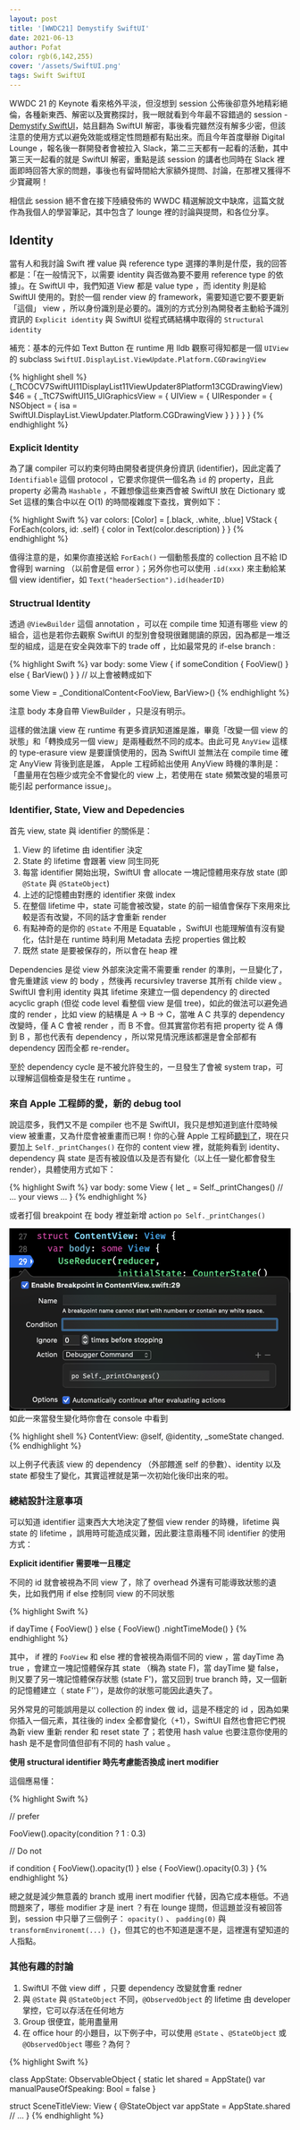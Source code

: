 ```yaml
---
layout: post
title: '[WWDC21] Demystify SwiftUI'
date: 2021-06-13
author: Pofat
color: rgb(6,142,255)
cover: '/assets/SwiftUI.png'
tags: Swift SwiftUI
---
```


WWDC 21 的 Keynote 看來格外平淡，但沒想到 session 公佈後卻意外地精彩絕倫，各種新東西、解密以及實務探討，我一眼就看到今年最不容錯過的 session - [Demystify SwiftUI](https://developer.apple.com/videos/play/wwdc2021/10022/)，姑且翻為 SwiftUI 解密，事後看完雖然沒有解多少密，但該注意的使用方式以避免效能或穩定性問題都有點出來。而且今年首度舉辦 Digital Lounge ，報名後一群開發者會被拉入 Slack，第二三天都有一起看的活動，其中第三天一起看的就是 SwiftUI 解密，重點是該 session 的講者也同時在 Slack 裡面即時回答大家的問題，事後也有留時間給大家額外提問、討論，在那裡又獲得不少寶藏啊！

相信此 session 絕不會在接下陸續發佈的 WWDC 精選解說文中缺席，這篇文就作為我個人的學習筆記，其中包含了 lounge 裡的討論與提問，和各位分享。

## Identity

當有人和我討論 Swift 裡 value 與 reference type 選擇的準則是什麼，我的回答都是：「在一般情況下，以需要 identity 與否做為要不要用 reference type 的依據」。在 SwiftUI 中，我們知道 View 都是 value type ，而 identity 則是給 SwiftUI 使用的。對於一個 render view 的 framework，需要知道它要不要更新「這個」 view ，所以身份識別是必要的。識別的方式分別為開發者主動給予識別資訊的 `Explicit identity` 與 SwiftUI 從程式碼結構中取得的 `Structural identity`

補充：基本的元件如 Text Button 在 runtime 用 lldb 觀察可得知都是一個 `UIView` 的 subclass `SwiftUI.DisplayList.ViewUpdate.Platform.CGDrawingView`

{% highlight shell %}
(_TtCOCV7SwiftUI11DisplayList11ViewUpdater8Platform13CGDrawingView) $46 = {
  _TtC7SwiftUI15_UIGraphicsView = {
    UIView = {
      UIResponder = {
        NSObject = {
          isa = SwiftUI.DisplayList.ViewUpdater.Platform.CGDrawingView
        }
      }
    }
  }
}
{% endhighlight %}

### Explicit Identity

為了讓 compiler 可以約束何時由開發者提供身份資訊 (identifier)，因此定義了 `Identifiable` 這個 protocol ，它要求你提供一個名為 `id` 的 property，且此 property 必需為 `Hashable` ，不難想像這些東西會被 SwiftUI 放在 Dictionary 或 Set 這樣的集合中以在 O(1) 的時間複雜度下查找，實例如下：

{% highlight Swift %}
var colors: [Color] = [.black, .white, .blue]
VStack {
    ForEach(colors, id: \.self) { color in
        Text(color.description)
    }
}
{% endhighlight %}

值得注意的是，如果你直接送給 `ForEach()` 一個動態長度的 collection 且不給 ID 會得到 warning （以前會是個 error ）；另外你也可以使用 `.id(xxx)` 來主動給某個 view identifier，如 `Text("headerSection").id(headerID)`

### Structrual Identity

透過 `@ViewBuilder` 這個 annotation ，可以在 compile time 知道有哪些 view 的組合，這也是若你去觀察 SwiftUI 的型別會發現很難閱讀的原因，因為都是一堆泛型的組成，這是在安全與效率下的 trade off ，比如最常見的 if-else branch :

{% highlight Swift %}
var body: some View {
    if someCondition {
        FooView()
    } else {
        BarView()
    }
}
// 以上會被轉成如下

some View = _ConditionalContent<FooView, BarView>()
{% endhighlight %}

注意 body 本身自帶 ViewBuilder ，只是沒有明示。

這樣的做法讓 view 在 runtime 有更多資訊知道誰是誰，畢竟「改變一個 view 的狀態」和「轉換成另一個 view」是兩種截然不同的成本。由此可見 `AnyView` 這樣的 type-erasure view 是要謹慎使用的，因為 SwiftUI 並無法在 compile time 確定 AnyView 背後到底是誰， Apple 工程師給出使用 AnyView 時機的準則是：「盡量用在包極少或完全不會變化的 view 上，若使用在 state 頻繁改變的場景可能引起 performance issue」。

### Identifier, State, View and Depedencies

首先 view, state 與 identifier 的關係是：
1. View 的 lifetime 由 identifier 決定
2. State 的 lifetime 會跟著 view 同生同死
3. 每當 identifier 開始出現，SwiftUI 會 allocate 一塊記憶體用來存放 state (即 `@State` 與 `@StateObject`)
4. 上述的記憶體由對應的 identifier 來做 index 
5. 在整個 lifetime 中，state 可能會被改變，state 的前一組值會保存下來用來比較是否有改變，不同的話才會重新 render
6. 有點神奇的是你的 `@State` 不用是 Equatable ，SwiftUI 也能理解值有沒有變化，估計是在 runtime 時利用 Metadata 去挖 properties 做比較
7. 既然 state 是要被保存的，所以會在 heap 裡

Dependencies 是從 view 外部來決定需不需要重 render 的準則，一旦變化了，會先重建該 view 的 body ，然後再 recursivley traverse 其所有 childe view 。SwiftUI 會利用 identity 與其 lifetime 來建立一個 dependency 的 directed acyclic graph (但從 code level 看整個 view 是個 tree)，如此的做法可以避免過度的 render ，比如 view 的結構是 A -> B -> C，當唯 A C 共享的 dependency 改變時，僅 A C 會被 render ，而 B 不會。但其實當你若有把 property 從 A 傳到 B ，那也代表有 dependency ，所以常見情況應該都還是會全部都有 dependency 因而全都 re-render。

至於 dependency cycle 是不被允許發生的，一旦發生了會被 system trap，可以理解這個檢查是發生在 runtime 。

### 來自 Apple 工程師的愛，新的 debug tool

說這麼多，我們又不是 compiler 也不是 SwiftUI，我只是想知道到底什麼時候 view 被重畫，又為什麼會被重畫而已啊！你的心聲 Apple 工程師[聽到了](https://twitter.com/luka_bernardi/status/1402045202714435585?s=20)，現在只要加上 `Self._printChanges()` 在你的 content view 裡，就能夠看到 identity、dependency 與 state 是否有被設值以及是否有變化（以上任一變化都會發生 render），具體使用方式如下：

{% highlight Swift %}
var body: some View {
    let _ = Self._printChanges()
    // ... your views ...
}
{% endhighlight %}

或者打個 breakpoint 在 body 裡並新增 action `po Self._printChanges()`

![breakpoint_example](/assets/breakpoint_printChanges.png)
如此一來當發生變化時你會在 console 中看到

{% highlight shell %}
ContentView: @self, @identity, _someState changed.
{% endhighlight %}

以上例子代表該 view 的 dependency （外部餵進 self 的參數）、identity 以及 state 都發生了變化，其實這裡就是第一次初始化後印出來的啦。

### 總結設計注意事項

可以知道 identifier 這東西大大地決定了整個 view render 的時機，lifetime 與 state 的 lifetime ，誤用時可能造成災難，因此要注意兩種不同 identifier 的使用方式： 

**Explicit identifier 需要唯一且穩定**

不同的 id 就會被視為不同 view 了，除了 overhead 外還有可能導致狀態的遺失，比如我們用 if else 控制同 view 的不同狀態

{% highlight Swift %}

if dayTime {
    FooView()
} else {
    FooView()
        .nightTimeMode()
}
{% endhighlight %}

其中， if 裡的 `FooView` 和 else 裡的會被視為兩個不同的 view ，當 dayTime 為 true ，會建立一塊記憶體保存其 state （稱為 state F)，當 dayTime 變  false，則又要了另一塊記憶體保存狀態 (state F')，當又回到 true branch 時，又一個新的記憶體建立（ state F''），是故你的狀態可能因此遺失了。

另外常見的可能誤用是以 collection 的 index 做 id，這是不穩定的 id ，因為如果你插入一個元素，其往後的 index 全都會變化（+1），SwiftUI 自然也會把它們視為新 view 重新 render 和 reset state 了；若使用 hash value 也要注意你使用的 hash 是不是會同值但卻有不同的 hash value 。

**使用 structural identifier 時先考慮能否換成 inert modifier**

這個應易懂：

{% highlight Swift %}

// prefer

FooView().opacity(condition ? 1 : 0.3)

// Do not

if condition {
    FooView().opacity(1)
} else {
    FooView().opacity(0.3)
}
{% endhighlight %}

總之就是減少無意義的 branch 或用 inert modifier 代替，因為它成本極低。不過問題來了，哪些 modifier 才是 inert ？有在 lounge 提問，但這題並沒有被回答到，session 中只舉了三個例子： `opacity()` 、 `padding(0)` 與 `transformEnvironemt(...) {}`，但其它的也不知道是還不是，這裡還有望知道的人指點。

### 其他有趣的討論

1. SwiftUI 不做 view diff ，只要 dependency 改變就會重 redner 
2. 與 `@State` 與 `@StateObject` 不同，`@ObservedObject` 的 lifetime 由 developer 掌控，它可以存活在任何地方
3. Group 很便宜，能用盡量用
4. 在 office hour 的小題目，以下例子中，可以使用 `@State` 、`@StateObject` 或 `@ObservedObject` 哪些？為何？

{% highlight Swift %}

class AppState: ObservableObject {
    static let shared = AppState()
    var manualPauseOfSpeaking: Bool = false
}

struct SceneTitleView: View {
    @StateObject var appState = AppState.shared
	// ...
}
{% endhighlight %}